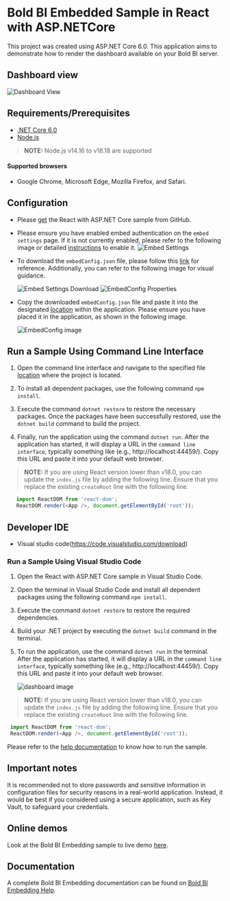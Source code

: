 # Bold BI Embedded Sample in React with ASP.NETCore

This project was created using ASP.NET Core 6.0. This application aims to demonstrate how to render the dashboard available on your Bold BI server.

## Dashboard view

![Dashboard View](https://github.com/boldbi/aspnet-core-sample/assets/91586758/af9a9d3f-3ebc-49dd-9bba-a061932cb9f6)

 ## Requirements/Prerequisites
 
 * [.NET Core 6.0](https://dotnet.microsoft.com/en-us/download/dotnet-core)
 * [Node.js](https://nodejs.org/en/)
 
 > **NOTE:** Node.js v14.16 to v18.18 are supported

 #### Supported browsers
  
  * Google Chrome, Microsoft Edge, Mozilla Firefox, and Safari.

 ## Configuration

  * Please [get](https://github.com/boldbi/react-with-aspnet-core-sample/tree/master/React-with-ASP.NETCore) the React with ASP.NET Core sample from GitHub. 

  * Please ensure you have enabled embed authentication on the `embed settings` page. If it is not currently enabled, please refer to the following image or detailed [instructions](https://help.boldbi.com/site-administration/embed-settings/#get-embed-secret-code) to enable it.
   ![Embed Settings](https://github.com/boldbi/aspnet-core-sample/assets/91586758/b3a81978-9eb4-42b2-92bb-d1e2735ab007)

  * To download the `embedConfig.json` file, please follow this [link](https://help.boldbi.com/site-administration/embed-settings/#get-embed-configuration-file) for reference. Additionally, you can refer to the following image for visual guidance.
  
    ![Embed Settings Download](https://github.com/boldbi/aspnet-core-sample/assets/91586758/d27d4cfc-6a3e-4c34-975e-f5f22dea6172)
    ![EmbedConfig Properties](https://github.com/boldbi/aspnet-core-sample/assets/91586758/d6ce925a-0d4c-45d2-817e-24d6d59e0d63)

  * Copy the downloaded `embedConfig.json` file and paste it into the designated [location](https://github.com/boldbi/react-with-aspnet-core-sample/tree/master/React-with-ASP.NETCore) within the application. Please ensure you have placed it in the application, as shown in the following image.
    
    ![EmbedConfig image](https://github.com/boldbi/aspnet-core-sample/assets/91586758/211892af-3ed9-4e9b-936b-08a3beac43ec)

## Run a Sample Using Command Line Interface

  1. Open the command line interface and navigate to the specified file [location](https://github.com/boldbi/react-with-aspnet-core-sample/tree/master/React-with-ASP.NETCore) where the project is located.

  2. To install all dependent packages, use the following command `npm install`.

  3. Execute the command `dotnet restore` to restore the necessary packages. Once the packages have been successfully restored, use the `dotnet build` command to build the project.
  
  4. Finally, run the application using the command `dotnet run`. After the application has started, it will display a URL in the `command line interface`, typically something like (e.g., http://localhost:44459/). Copy this URL and paste it into your default web browser.

> **NOTE:** If you are using React version lower than v18.0, you can update the `index.js` file by adding the following line. Ensure that you replace the existing `createRoot` line with the following line.</br>

   ```js
      import ReactDOM from 'react-dom';
      ReactDOM.render(<App />, document.getElementById('root'));
   ```
  
 ## Developer IDE

  * Visual studio code(https://code.visualstudio.com/download)

  ### Run a Sample Using Visual Studio Code

  1. Open the React with ASP.NET Core sample in Visual Studio Code.

  2. Open the terminal in Visual Studio Code and install all dependent packages using the following command `npm install`.

  3. Execute the command `dotnet restore` to restore the required dependencies.
 
  4. Build your .NET project by executing the `dotnet build` command in the terminal.
  
  5. To run the application, use the command `dotnet run` in the terminal. After the application has started, it will display a URL in the `command line interface`, typically something like (e.g., http://localhost:44459/). Copy this URL and paste it into your default web browser.
    
      ![dashboard image](https://github.com/boldbi/aspnet-core-sample/assets/91586758/af9a9d3f-3ebc-49dd-9bba-a061932cb9f6)

> **NOTE:** If you are using React version lower than v18.0, you can update the `index.js` file by adding the following line. Ensure that you replace the existing `createRoot` line with the following line.</br>

  ```js
   import ReactDOM from 'react-dom';
   ReactDOM.render(<App />, document.getElementById('root'));
  ```

Please refer to the [help documentation](https://help.boldbi.com/embedding-options/embedding-sdk/samples/react-core/#how-to-run-the-sample) to know how to run the sample.

## Important notes

It is recommended not to store passwords and sensitive information in configuration files for security reasons in a real-world application. Instead, it would be best if you considered using a secure application, such as Key Vault, to safeguard your credentials.

## Online demos

Look at the Bold BI Embedding sample to live demo [here](https://samples.boldbi.com/embed).


## Documentation

A complete Bold BI Embedding documentation can be found on [Bold BI Embedding Help](https://help.boldbi.com/embedded-bi/javascript-based/).
